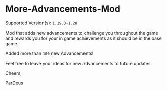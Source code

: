 # More-Advancements-Mod
Supported Version(s): `1.19.3-1.20`

Mod that adds new advancements to challenge you throughout the game and rewards you for your in game achievements as it should be in the base game. 

Added more than `100` new Advancements!

Feel free to leave your ideas for new advancements to future updates.

Cheers,

ParDeus